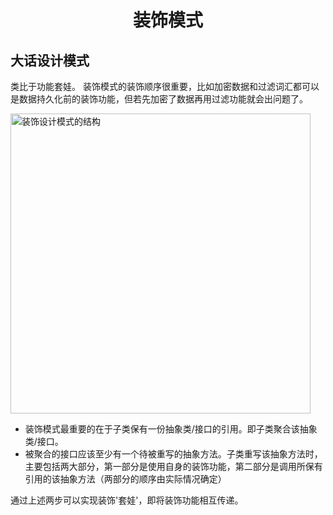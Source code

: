 <h1 align="center">
    装饰模式
</h1>

## 大话设计模式
类比于功能套娃。
装饰模式的装饰顺序很重要，比如加密数据和过滤词汇都可以是数据持久化前的装饰功能，但若先加密了数据再用过滤功能就会出问题了。

<img src="https://refactoringguru.cn/images/patterns/diagrams/decorator/structure-2x.png" alt="装饰设计模式的结构" width="480">


- 装饰模式最重要的在于子类保有一份抽象类/接口的引用。即子类聚合该抽象类/接口。
- 被聚合的接口应该至少有一个待被重写的抽象方法。子类重写该抽象方法时，主要包括两大部分，第一部分是使用自身的装饰功能，第二部分是调用所保有引用的该抽象方法（两部分的顺序由实际情况确定）

通过上述两步可以实现装饰'套娃'，即将装饰功能相互传递。